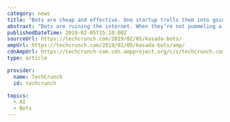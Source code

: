 ```yaml
---
category: news
title: "Bots are cheap and effective. One startup trolls them into going away"
abstract: "Bots are ruining the internet. When they’re not pummeling a website with usernames and passwords from a long list of stolen credentials, they’re scraping the price of hotels or train tickets and odds from betting sites to get the best data. Or, they ..."
publishedDateTime: 2019-02-05T15:10:00Z
sourceUrl: https://techcrunch.com/2019/02/05/kasada-bots/
ampUrl: https://techcrunch.com/2019/02/05/kasada-bots/amp/
cdnAmpUrl: https://techcrunch-com.cdn.ampproject.org/c/s/techcrunch.com/2019/02/05/kasada-bots/amp/
type: article

provider:
  name: TechCrunch
  id: techcrunch

topics:
  - AI
  - Bots
---
```

